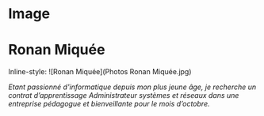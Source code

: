 # Image

# Ronan Miquée

Inline-style: 
![Ronan Miquée](Photos Ronan Miquée.jpg)

_Etant passionné d'informatique depuis mon plus jeune âge, je recherche un contrat d’apprentissage Administrateur systèmes et réseaux dans une entreprise pédagogue et bienveillante pour le mois d’octobre._
